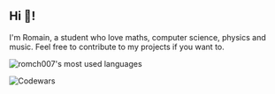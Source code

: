## Hi 🎸!

I'm Romain, a student who love maths, computer science, physics and music. Feel free to contribute to my projects if you want to.

![romch007's most used languages](https://github-readme-stats.vercel.app/api/top-langs/?username=romch007&layout=compact&theme=gruvbox)

![Codewars](https://www.codewars.com/users/romch007/badges/large)
